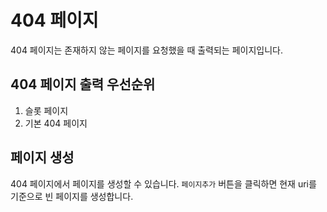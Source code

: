 # 404 페이지
404 페이지는 존재하지 않는 페이지를 요청했을 때 출력되는 페이지입니다.

## 404 페이지 출력 우선순위
1. 슬롯 페이지
2. 기본 404 페이지

## 페이지 생성
404 페이지에서 페이지를 생성할 수 있습니다. `페이지추가` 버튼을 클릭하면 현재 uri를 기준으로 빈 페이지를 생성합니다.


